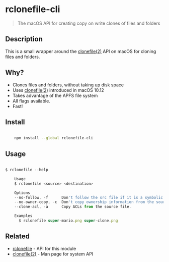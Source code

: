 # rclonefile-cli

> The macOS API for creating copy on write clones of files and folders

## Description

This is a small wrapper around the
[clonefile(2)](https://www.manpagez.com/man/2/clonefile/) API on macOS for
cloning files and folders.

## Why?

- Clones files and folders, without taking up disk space
- Uses [clonefile(2)](https://www.manpagez.com/man/2/clonefile/) introduced in macOS 10.12
- Takes advantage of the APFS file system
- All flags available.
- Fast!

## Install

```sh

    npm install --global rclonefile-cli

```


## Usage 

```js

$ rclonefile --help

    Usage
    $ rclonefile <source> <destination>

    Options
    --no-follow, -f      Don't follow the src file if it is a symbolic link
    --no-owner-copy, -c  Don't copy ownership information from the source
    --clone-acl, -a      Copy ACLs from the source file.

    Examples
      $ rclonefile super-mario.png super-clone.png

```

## Related

- [rclonefile](https://github.com/sverrejoh/rclonefile) - API for this module
- [clonefile(2)](https://www.manpagez.com/man/2/clonefile/) - Man page for system API
